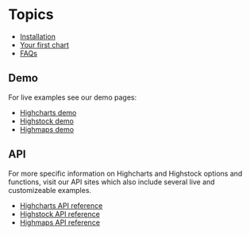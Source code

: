 Topics
===

*   [Installation](/docs/getting-started/installation)
*   [Your first chart](/docs/getting-started/your-first-chart)
*   [FAQs](/docs/getting-started/frequently-asked-questions)

Demo
----

For live examples see our demo pages:

*   [Highcharts demo](demo/)
*   [Highstock demo](stock/demo/)
*   [Highmaps demo](maps/demo/)

API
---

For more specific information on Highcharts and Highstock options and functions, visit our API sites which also include several live and customizeable examples.

*   [Highcharts API reference](https://api.highcharts.com/highcharts)
*   [Highstock API reference](https://api.highcharts.com/highstock)
*   [Highmaps API reference](https://api.highcharts.com/highmaps)